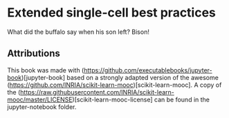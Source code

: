 # Extended single-cell best practices

What did the buffalo say when his son left? Bison!

## Attributions

This book was made with (<https://github.com/executablebooks/jupyter-book>)[jupyter-book] based on a strongly adapted version of the awesome (<https://github.com/INRIA/scikit-learn-mooc>)[scikit-learn-mooc]. A copy of the (<https://raw.githubusercontent.com/INRIA/scikit-learn-mooc/master/LICENSE>)[scikit-learn-mooc-license] can be found in the jupyter-notebook folder.
